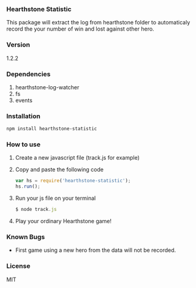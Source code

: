 ### Hearthstone Statistic
This package will extract the log from hearthstone folder to automaticaly record the your number of win and lost against other hero.

### Version
1.2.2

### Dependencies
1. hearthstone-log-watcher
2. fs
3. events

### Installation
```sh
npm install hearthstone-statistic
```

### How to use
1. Create a new javascript file (track.js for example)
2. Copy and paste the following code
	```js
    var hs = require('hearthstone-statistic');
    hs.run();
    ```
3. Run your js file on your terminal
    ```js
    $ node track.js
    ```

4. Play your ordinary Hearthstone game!

### Known Bugs
- First game using a new hero from the data will not be recorded.

### License
MIT
